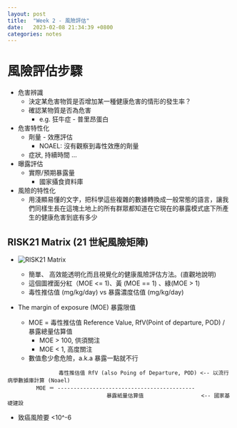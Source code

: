 ```yaml
---
layout: post
title:  "Week 2 - 風險評估"
date:   2023-02-08 21:34:39 +0800
categories: notes
---
```


# 風險評估步驟
  - 危害辨識
     - 決定某危害物質是否增加某一種健康危害的情形的發生率？
     - 確認某物質是否為危害
       - e.g. 狂牛症 - 普里昂蛋白
  - 危害特性化
     - 劑量 - 效應評估
        - NOAEL: 沒有觀察到毒性效應的劑量
     - 症狀, 持續時間 ...
  - 曝露評估
     - 實際/預期暴露量
       - 國家攝食資料庫
  - 風險的特性化
     - 用淺顯易懂的文字，把科學這些複雜的數據轉換成一般常態的語言，讓我們同樣生長在這塊土地上的所有群眾都知道在它現在的暴露模式底下所產生的健康危害到底有多少

## RISK21 Matrix (21 世紀風險矩陣)

  - ![RISK21 Matrix](https://pansci.asia/wp-content/uploads/2017/05/4d5c5d11a6051a11eb2d427f0357db84.png)
     - 簡單、 高效能透明化而且視覺化的健康風險評估方法。(直觀地說明)
     - 這個圖裡面分紅（MOE <= 1)、黃 (MOE == 1) 、綠(MOE > 1)
     - 毒性推估值 (mg/kg/day) vs 暴露濃度估值 (mg/kg/day)

  - The margin of exposure (MOE) 暴露限值
     - MOE = 毒性推估值 Reference Value, RfV(Point of departure, POD) / 暴露總量估算值
        - MOE > 100, 供須關注
        - MOE < 1,   高度關注
     - 數值愈少愈危險，a.k.a 暴露一點就不行

```
                毒性推估值 RfV (also Poing of Departure, POD) <-- 以流行病學數據庫計算 (Noael)
         MOE ＝ -------------------------------------------
                               暴露紙量估算值                  <-- 國家基礎建設
```
   - 致癌風險要 <10^-6

